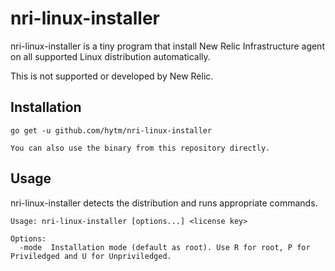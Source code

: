 # nri-linux-installer

nri-linux-installer is a tiny program that install New Relic Infrastructure agent on all supported Linux distribution automatically.

This is not supported or developed by New Relic.

## Installation

    go get -u github.com/hytm/nri-linux-installer

    You can also use the binary from this repository directly.

## Usage

nri-linux-installer detects the distribution and runs appropriate commands.

```
Usage: nri-linux-installer [options...] <license key>

Options:
  -mode  Installation mode (default as root). Use R for root, P for Priviledged and U for Unpriviledged.

```